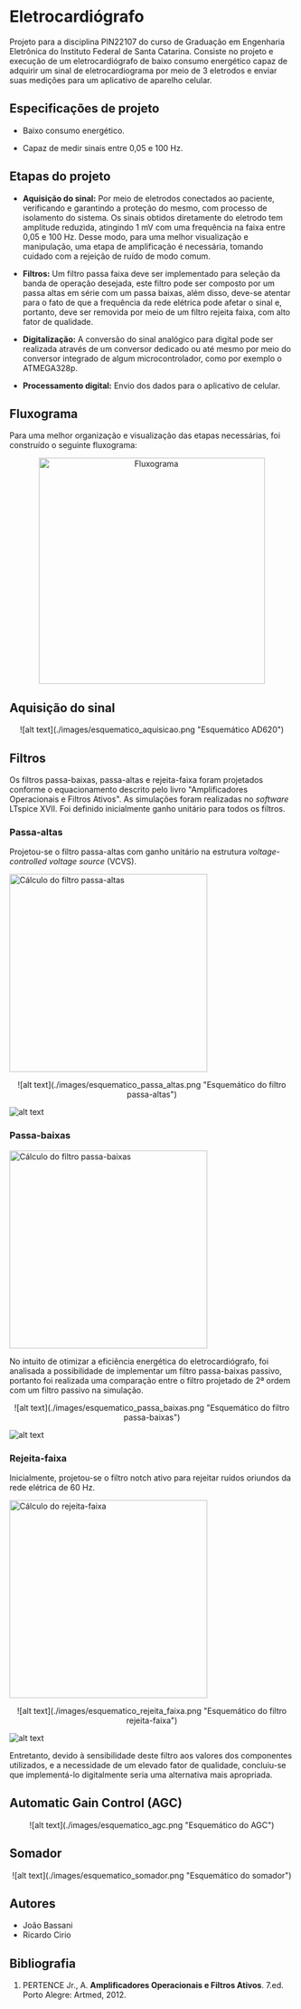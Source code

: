 # Eletrocardiógrafo

Projeto para a disciplina PIN22107 do curso de Graduação em Engenharia Eletrônica do Instituto Federal de Santa Catarina. Consiste no projeto e execução de um eletrocardiógrafo de baixo consumo energético capaz de adquirir um sinal de eletrocardiograma por meio de 3 eletrodos e enviar suas medições para um aplicativo de aparelho celular.

## Especificações de projeto
* Baixo consumo energético.

* Capaz de medir sinais entre 0,05 e 100 Hz.

## Etapas do projeto
* **Aquisição do sinal:** Por meio de eletrodos conectados ao paciente, verificando e garantindo a proteção do mesmo, com processo de isolamento do sistema. Os sinais obtidos diretamente do eletrodo tem amplitude reduzida, atingindo 1 mV com uma frequência na faixa entre 0,05 e 100 Hz. Desse modo, para uma melhor visualização e manipulação, uma etapa de amplificação é necessária, tomando cuidado com a rejeição de ruído de modo comum.

* **Filtros:** Um filtro passa faixa deve ser implementado para seleção da banda de operação desejada, este filtro pode ser composto por um passa altas em série com um passa baixas, além disso, deve-se atentar para o fato de que a frequência da rede elétrica pode afetar o sinal e, portanto, deve ser removida por meio de um filtro rejeita faixa, com alto fator de qualidade. 

* **Digitalização:**  A conversão do sinal analógico para digital pode ser realizada através de um conversor dedicado ou até mesmo por meio do conversor integrado de algum microcontrolador, como por exemplo o ATMEGA328p.

* **Processamento digital:** Envio dos dados para o aplicativo de celular.

## Fluxograma
Para uma melhor organização e visualização das etapas necessárias, foi construído o seguinte fluxograma:
<p align="center"><img src="./images/fluxograma.png" alt="Fluxograma" height="400"></p>

## Aquisição do sinal

<p align="center">
![alt text](./images/esquematico_aquisicao.png "Esquemático AD620")
</p>

## Filtros
Os filtros passa-baixas, passa-altas e rejeita-faixa foram projetados conforme o equacionamento descrito pelo livro "Amplificadores Operacionais e Filtros Ativos". As simulações foram realizadas no _software_ LTspice XVII. Foi definido inicialmente ganho unitário para todos os filtros.

### Passa-altas
Projetou-se o filtro passa-altas com ganho unitário na estrutura _voltage-controlled voltage source_ (VCVS).

<img src="./images/calculo_passa_altas.png" alt="Cálculo do filtro passa-altas" height="350">

<p align="center">
![alt text](./images/esquematico_passa_altas.png "Esquemático do filtro passa-altas")

![alt text](./images/grafico_passa_altas.png "Gráfico de simulação do filtro passa-altas")</p>

### Passa-baixas

<img src="./images/calculo_passa_baixas.png" alt="Cálculo do filtro passa-baixas" height="350">

No intuito de otimizar a eficiência energética do eletrocardiógrafo, foi analisada a possibilidade de implementar um filtro passa-baixas passivo, portanto foi realizada uma comparação entre o filtro projetado de 2ª ordem com um filtro passivo na simulação.

<p align="center">
![alt text](./images/esquematico_passa_baixas.png "Esquemático do filtro passa-baixas")

![alt text](./images/grafico_passa_baixas.png "Gráfico de simulação do filtro passa-baixas")</p>

### Rejeita-faixa

Inicialmente, projetou-se o filtro notch ativo para rejeitar ruídos oriundos da rede elétrica de 60 Hz.

<img src="./images/calculo_rejeita_faixa.png" alt="Cálculo do rejeita-faixa" height="350">

<p align="center">
![alt text](./images/esquematico_rejeita_faixa.png "Esquemático do filtro rejeita-faixa")

![alt text](./images/grafico_rejeita_faixa.png "Gráfico de simulação do filtro rejeita-faixa")</p>

Entretanto, devido à sensibilidade deste filtro aos valores dos componentes utilizados, e a necessidade de um elevado fator de qualidade, concluiu-se que implementá-lo digitalmente seria uma alternativa mais apropriada.

## Automatic Gain Control (AGC)

<p align="center">
![alt text](./images/esquematico_agc.png "Esquemático do AGC")</p>

## Somador

<p align="center">
![alt text](./images/esquematico_somador.png "Esquemático do somador")</p>

## Autores
* João Bassani
* Ricardo Cirio

## Bibliografia
1. PERTENCE Jr., A. **Amplificadores Operacionais e Filtros Ativos**. 7.ed. Porto Alegre: Artmed, 2012.
